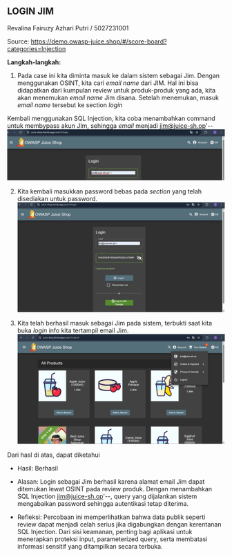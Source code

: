 ## LOGIN JIM

Revalina Fairuzy Azhari Putri / 5027231001

Source: https://demo.owasp-juice.shop/#/score-board?categories=Injection

**Langkah-langkah:**

1. Pada case ini kita diminta masuk ke dalam sistem sebagai Jim. Dengan menggunakan OSINT, kita cari *email name* dari JIM. Hal ini bisa didapatkan dari kumpulan review untuk produk-produk yang ada, kita akan menemukan *email name* Jim disana. Setelah menemukan, masuk *email name* tersebut ke section *login*

Kembali menggunakan SQL Injection, kita coba menambahkan command untuk membypass akun JIm, sehingga *email* menjadi jim@juice-sh.op'--
![alt text](images/image-8.png)

2. Kita kembali masukkan password bebas pada *section* yang telah disediakan untuk password.
![alt text](images/image-9.png)

3. Kita telah berhasil masuk sebagai Jim pada sistem, terbukti saat kita buka *login* info kita tertampil email Jim.
![alt text](images/image-10.png)

Dari hasl di atas, dapat diketahui

- Hasil: Berhasil

- Alasan: Login sebagai Jim berhasil karena alamat email Jim dapat ditemukan lewat OSINT pada review produk. Dengan menambahkan SQL Injection jim@juice-sh.op'--, query yang dijalankan sistem mengabaikan password sehingga autentikasi tetap diterima.

- Refleksi: Percobaan ini memperlihatkan bahwa data publik seperti review dapat menjadi celah serius jika digabungkan dengan kerentanan SQL Injection. Dari sisi keamanan, penting bagi aplikasi untuk menerapkan proteksi input, parameterized query, serta membatasi informasi sensitif yang ditampilkan secara terbuka.